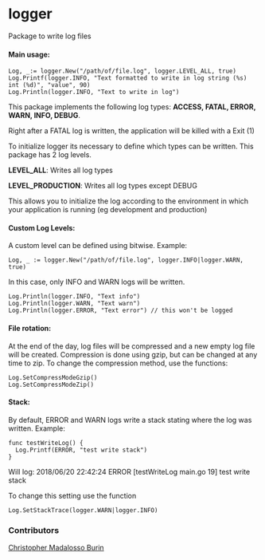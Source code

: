 # logger
Package to write log files

#### Main usage:
```golang
Log, _:= logger.New("/path/of/file.log", logger.LEVEL_ALL, true)
Log.Printf(logger.INFO, "Text formatted to write in log string (%s) int (%d)", "value", 90)
Log.Println(logger.INFO, "Text to write in log")
```
This package implements the following log types: **ACCESS, FATAL, ERROR, WARN, INFO, DEBUG**.

Right after a FATAL log is written, the application will be killed with a Exit (1)

To initialize logger its necessary to define which types can be written. This package has 2 log levels.

**LEVEL_ALL**: Writes all log types

**LEVEL_PRODUCTION**: Writes all log types except DEBUG

This allows you to initialize the log according to the environment in which your application is running (eg development and production)

#### Custom Log Levels:

A custom level can be defined using bitwise. Example:
```
Log, _ := logger.New("/path/of/file.log", logger.INFO|logger.WARN, true)
```
In this case, only INFO and WARN logs will be written.
```
Log.Println(logger.INFO, "Text info")
Log.Println(logger.WARN, "Text warn")
Log.Println(logger.ERROR, "Text error") // this won't be logged
```
#### File rotation:

At the end of the day, log files will be compressed and a new empty log file will be created.
Compression is done using gzip, but can be changed at any time to zip.
To change the compression method, use the functions:
```
Log.SetCompressModeGzip()
Log.SetCompressModeZip()
```
#### Stack:

By default, ERROR and WARN logs write a stack stating where the log was written. Example:
```
func testWriteLog() {
  Log.Printf(ERROR, "test write stack")
}
```
Will log:
2018/06/20 22:42:24 ERROR [testWriteLog main.go 19] test write stack

To change this setting use the function
```
Log.SetStackTrace(logger.WARN|logger.INFO)
```

### Contributors
[Christopher Madalosso Burin](https://github.com/chriscmb)

